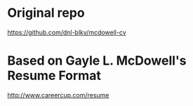 # Original repo

https://github.com/dnl-blkv/mcdowell-cv

# Based on Gayle L. McDowell's Resume Format

http://www.careercup.com/resume
